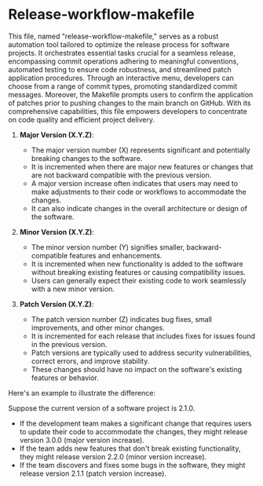 # Release-workflow-makefile

This file, named "release-workflow-makefile," serves as a robust automation tool tailored to optimize the release process for software projects. It orchestrates essential tasks crucial for a seamless release, encompassing commit operations adhering to meaningful conventions, automated testing to ensure code robustness, and streamlined patch application procedures. Through an interactive menu, developers can choose from a range of commit types, promoting standardized commit messages. Moreover, the Makefile prompts users to confirm the application of patches prior to pushing changes to the main branch on GitHub. With its comprehensive capabilities, this file empowers developers to concentrate on code quality and efficient project delivery.

1. **Major Version (X.Y.Z)**:
   - The major version number (X) represents significant and potentially breaking changes to the software.
   - It is incremented when there are major new features or changes that are not backward compatible with the previous version.
   - A major version increase often indicates that users may need to make adjustments to their code or workflows to accommodate the changes.
   - It can also indicate changes in the overall architecture or design of the software.

2. **Minor Version (X.Y.Z)**:
   - The minor version number (Y) signifies smaller, backward-compatible features and enhancements.
   - It is incremented when new functionality is added to the software without breaking existing features or causing compatibility issues.
   - Users can generally expect their existing code to work seamlessly with a new minor version.

3. **Patch Version (X.Y.Z)**:
   - The patch version number (Z) indicates bug fixes, small improvements, and other minor changes.
   - It is incremented for each release that includes fixes for issues found in the previous version.
   - Patch versions are typically used to address security vulnerabilities, correct errors, and improve stability.
   - These changes should have no impact on the software's existing features or behavior.

Here's an example to illustrate the difference:

Suppose the current version of a software project is 2.1.0.

- If the development team makes a significant change that requires users to update their code to accommodate the changes, they might release version 3.0.0 (major version increase).
- If the team adds new features that don't break existing functionality, they might release version 2.2.0 (minor version increase).
- If the team discovers and fixes some bugs in the software, they might release version 2.1.1 (patch version increase).
